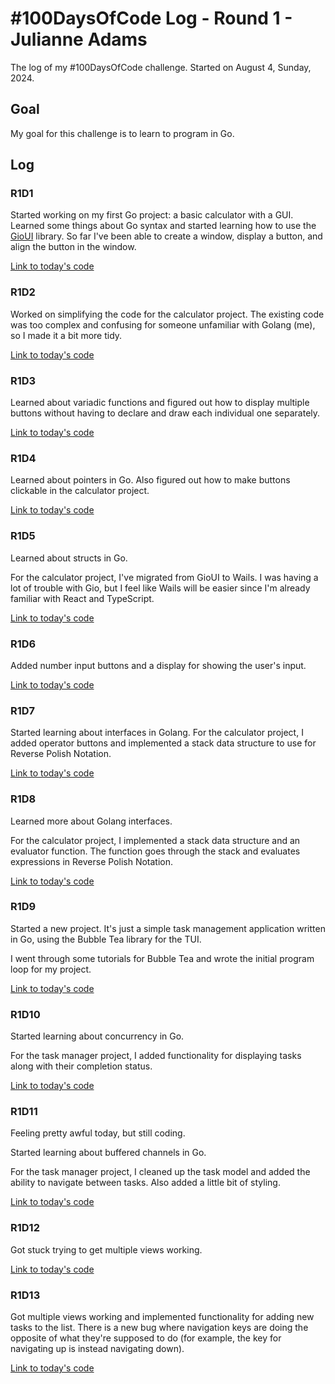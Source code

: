 # #100DaysOfCode Log - Round 1 - Julianne Adams

The log of my #100DaysOfCode challenge. Started on August 4, Sunday, 2024.

## Goal

My goal for this challenge is to learn to program in Go.

## Log

### R1D1

Started working on my first Go project: a basic calculator with a GUI.
Learned some things about Go syntax and started learning how to use the
[GioUI](https://gioui.org/doc/learn/get-started) library. So far I've been able
to create a window, display a button, and align the button in the window.

[Link to today's code](https://github.com/LeftySolara/go-calculator/tree/35c9b0b589644ea69bce4a567a028f1bc2a39d47)

### R1D2

Worked on simplifying the code for the calculator project.
The existing code was too complex and confusing for someone
unfamiliar with Golang (me), so I made it a bit more tidy.

[Link to today's code](https://github.com/LeftySolara/go-calculator/tree/a0fb5d4c9ae47077399cd9845bba93e2b369a3c0)

### R1D3

Learned about variadic functions and figured out how to display multiple
buttons without having to declare and draw each individual one separately.

[Link to today's code](https://github.com/LeftySolara/go-calculator/tree/4a1acbe51f4396483cfbe358706d4f78e614b322)

### R1D4

Learned about pointers in Go. Also figured out how to make buttons clickable
in the calculator project.

[Link to today's code](https://github.com/LeftySolara/go-calculator/tree/6bbf3d7a766d6062880cb83eaa24c31f82ec3a7a)

### R1D5

Learned about structs in Go.

For the calculator project, I've migrated from GioUI to Wails. I was having a lot
of trouble with Gio, but I feel like Wails will be easier since I'm already familiar
with React and TypeScript.

[Link to today's code](https://github.com/LeftySolara/calculator/tree/67f080549e5be93234704cc16492c5d6310c16dd)

### R1D6

Added number input buttons and a display for showing the user's input.

[Link to today's code](https://github.com/LeftySolara/calculator/tree/79354573ca150c5bd8eb5e0313120d79a0d39965)

### R1D7

Started learning about interfaces in Golang. For the calculator project,
I added operator buttons and implemented a stack data structure to use for
Reverse Polish Notation.

[Link to today's code](https://github.com/LeftySolara/calculator/tree/0cb4ec4bc3742a466ba7edfa7904bdd96deba5db)

### R1D8

Learned more about Golang interfaces.

For the calculator project, I implemented a stack data structure and an evaluator function. The function goes through the stack and evaluates expressions in Reverse Polish Notation.

[Link to today's code](https://github.com/LeftySolara/calculator/tree/9e096b0a05a4952c78c0ab5706b30351062e7053)

### R1D9

Started a new project. It's just a simple task management application written in Go, using the Bubble Tea library for the TUI.

I went through some tutorials for Bubble Tea and wrote the initial program loop for my project.

[Link to today's code](https://github.com/LeftySolara/go-tasks/tree/238483e5b00c95cce221892b236dd4fc44bb326c)

### R1D10

Started learning about concurrency in Go.

For the task manager project, I added functionality for displaying tasks along
with their completion status.

[Link to today's code](https://github.com/LeftySolara/go-tasks/tree/acc97aa007bb151435152be388e7ebce90bc10f7)

### R1D11

Feeling pretty awful today, but still coding.

Started learning about buffered channels in Go.

For the task manager project, I cleaned up the task model and added the ability to navigate between tasks.
Also added a little bit of styling.

[Link to today's code](https://github.com/LeftySolara/go-tasks/tree/6d740bf98ca27eb58afa8606aaa1180b094d82d8)

### R1D12

Got stuck trying to get multiple views working.

[Link to today's code](https://github.com/LeftySolara/go-tasks/tree/498fad3f4aea888021ceee1f95d7ba819fcb9354)

### R1D13

Got multiple views working and implemented functionality for adding new tasks to the list.
There is a new bug where navigation keys are doing the opposite of what they're supposed to do
(for example, the key for navigating up is instead navigating down).

[Link to today's code](https://github.com/LeftySolara/go-tasks/tree/56f79dec940d20b9bee0aa81ef6a3ee413778229)
